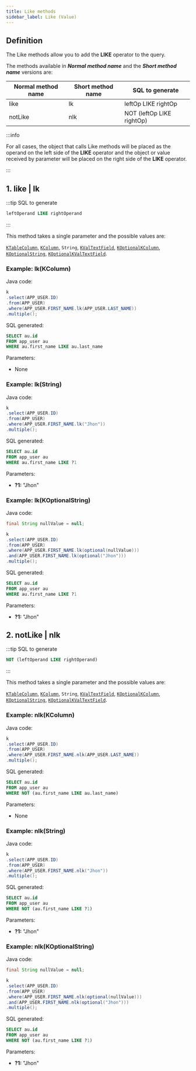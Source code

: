 ```yaml
---
title: Like methods
sidebar_label: Like (Value)
---
```


## Definition

The Like methods allow you to add the **__LIKE__** operator to the query.

The methods available in **_Normal method name_** and the **_Short method name_** versions are:

| Normal method name   | Short method name | SQL to generate                         |
|----------------------|-------------------|-----------------------------------------|
| like                 | lk                | leftOp LIKE rightOp                     |
| notLike              | nlk               | NOT (leftOp LIKE rightOp)               |

:::info

For all cases, the object that calls Like methods will be placed as the operand on the left side of the **__LIKE__** operator and the object or value received by parameter will be placed on the right side of the **__LIKE__** operator.

:::

## 1. like | lk

:::tip SQL to generate

```sql
leftOperand LIKE rightOperand
```
:::

This method takes a single parameter and the possible values are:

[`KTableColumn`](/docs/misc/select-list-values#1-ktablecolumn), [`KColumn`](/docs/misc/select-list-values#2-kcolumn), `String`, [`KValTextField`](/docs/misc/select-list-values#3-values), [`KOptionalKColumn`](/docs/misc/kcondition/introduction#2-optional-conditions), [`KOptionalString`](/docs/misc/kcondition/introduction#2-optional-conditions), [`KOptionalKValTextField`](/docs/misc/kcondition/introduction#2-optional-conditions).

### Example: lk(KColumn)

Java code:

```java
k
.select(APP_USER.ID)
.from(APP_USER)
.where(APP_USER.FIRST_NAME.lk(APP_USER.LAST_NAME))
.multiple();
```

SQL generated:

```sql
SELECT au.id
FROM app_user au
WHERE au.first_name LIKE au.last_name
```

Parameters:

- None

### Example: lk(String)

Java code:

```java
k
.select(APP_USER.ID)
.from(APP_USER)
.where(APP_USER.FIRST_NAME.lk("Jhon"))
.multiple();
```

SQL generated:

```sql
SELECT au.id
FROM app_user au
WHERE au.first_name LIKE ?1
```

Parameters:

- **?1:** "Jhon"

### Example: lk(KOptionalString)

Java code:

```java
final String nullValue = null;

k
.select(APP_USER.ID)
.from(APP_USER)
.where(APP_USER.FIRST_NAME.lk(optional(nullValue)))
.and(APP_USER.FIRST_NAME.lk(optional("Jhon")))
.multiple();
```

SQL generated:

```sql
SELECT au.id
FROM app_user au
WHERE au.first_name LIKE ?1
```

Parameters:

- **?1:** "Jhon"

## 2. notLike | nlk

:::tip SQL to generate

```sql
NOT (leftOperand LIKE rightOperand)
```
:::

This method takes a single parameter and the possible values are:

[`KTableColumn`](/docs/misc/select-list-values#1-ktablecolumn), [`KColumn`](/docs/misc/select-list-values#2-kcolumn), `String`, [`KValTextField`](/docs/misc/select-list-values#3-values), [`KOptionalKColumn`](/docs/misc/kcondition/introduction#2-optional-conditions), [`KOptionalString`](/docs/misc/kcondition/introduction#2-optional-conditions), [`KOptionalKValTextField`](/docs/misc/kcondition/introduction#2-optional-conditions).

### Example: nlk(KColumn)

Java code:

```java
k
.select(APP_USER.ID)
.from(APP_USER)
.where(APP_USER.FIRST_NAME.nlk(APP_USER.LAST_NAME))
.multiple();
```

SQL generated:

```sql
SELECT au.id
FROM app_user au
WHERE NOT (au.first_name LIKE au.last_name)
```

Parameters:

- None

### Example: nlk(String)

Java code:

```java
k
.select(APP_USER.ID)
.from(APP_USER)
.where(APP_USER.FIRST_NAME.nlk("Jhon"))
.multiple();
```

SQL generated:

```sql
SELECT au.id
FROM app_user au
WHERE NOT (au.first_name LIKE ?1)
```

Parameters:

- **?1:** "Jhon"

### Example: nlk(KOptionalString)

Java code:

```java
final String nullValue = null;

k
.select(APP_USER.ID)
.from(APP_USER)
.where(APP_USER.FIRST_NAME.nlk(optional(nullValue)))
.and(APP_USER.FIRST_NAME.nlk(optional("Jhon")))
.multiple();
```

SQL generated:

```sql
SELECT au.id
FROM app_user au
WHERE NOT (au.first_name LIKE ?1)
```

Parameters:

- **?1:** "Jhon"